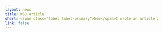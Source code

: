 ```yaml
---
layout: news
title: WSJ Article
short: <span class="label label-primary">New</span>I wrote an article about my phishing research for the <a href="https://www.wsj.com/articles/phishing-email-scams-detect-signs-11670278891">Wall Street Journal</a>. And six months later, a <a href="https://www.wsj.com/articles/companies-should-not-try-catch-employees-fake-phishing-emails-931fdb7d">second article</a> based on my research about mock phishing tests in companies. And a <a href="https://www.wsj.com/tech/cybersecurity/cybersecurity-training-scams-9ffe486b">third article</a> based on my research on using storytelling as a possible solution to phishing.
link: false
---
```


